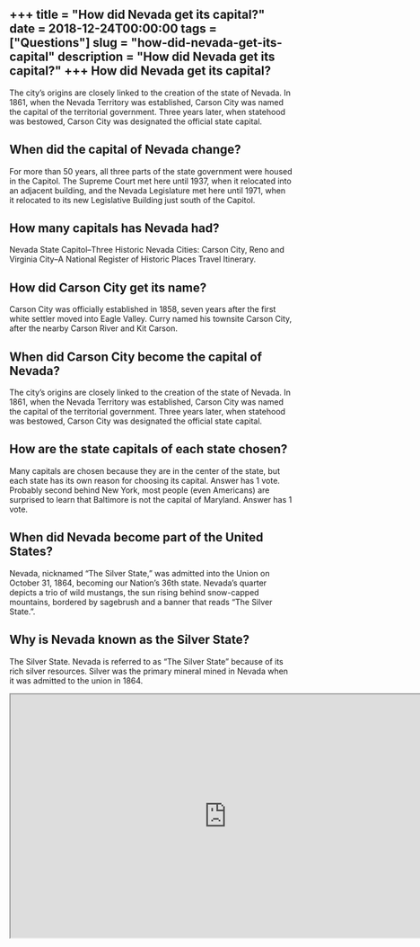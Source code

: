 +++
title = "How did Nevada get its capital?"
date = 2018-12-24T00:00:00
tags = ["Questions"]
slug = "how-did-nevada-get-its-capital"
description = "How did Nevada get its capital?"
+++
How did Nevada get its capital?
-------------------------------

The city’s origins are closely linked to the creation of the state of Nevada. In 1861, when the Nevada Territory was established, Carson City was named the capital of the territorial government. Three years later, when statehood was bestowed, Carson City was designated the official state capital.

When did the capital of Nevada change?
--------------------------------------

For more than 50 years, all three parts of the state government were housed in the Capitol. The Supreme Court met here until 1937, when it relocated into an adjacent building, and the Nevada Legislature met here until 1971, when it relocated to its new Legislative Building just south of the Capitol.

How many capitals has Nevada had?
---------------------------------

Nevada State Capitol–Three Historic Nevada Cities: Carson City, Reno and Virginia City–A National Register of Historic Places Travel Itinerary.

How did Carson City get its name?
---------------------------------

Carson City was officially established in 1858, seven years after the first white settler moved into Eagle Valley. Curry named his townsite Carson City, after the nearby Carson River and Kit Carson.

When did Carson City become the capital of Nevada?
--------------------------------------------------

The city’s origins are closely linked to the creation of the state of Nevada. In 1861, when the Nevada Territory was established, Carson City was named the capital of the territorial government. Three years later, when statehood was bestowed, Carson City was designated the official state capital.

How are the state capitals of each state chosen?
------------------------------------------------

Many capitals are chosen because they are in the center of the state, but each state has its own reason for choosing its capital. Answer has 1 vote. Probably second behind New York, most people (even Americans) are surprised to learn that Baltimore is not the capital of Maryland. Answer has 1 vote.

When did Nevada become part of the United States?
-------------------------------------------------

Nevada, nicknamed “The Silver State,” was admitted into the Union on October 31, 1864, becoming our Nation’s 36th state. Nevada’s quarter depicts a trio of wild mustangs, the sun rising behind snow-capped mountains, bordered by sagebrush and a banner that reads “The Silver State.”.

Why is Nevada known as the Silver State?
----------------------------------------

The Silver State. Nevada is referred to as “The Silver State” because of its rich silver resources. Silver was the primary mineral mined in Nevada when it was admitted to the union in 1864.

<iframe allow="accelerometer; autoplay; clipboard-write; encrypted-media; gyroscope; picture-in-picture" allowfullscreen="" class="__youtube_prefs__  epyt-is-override  no-lazyload" data-no-lazy="1" data-origheight="433" data-origwidth="770" data-skipgform_ajax_framebjll="" height="433" id="_ytid_20879" loading="lazy" src="https://www.youtube.com/embed/EZkz6T8SRj8?enablejsapi=1&autoplay=0&cc_load_policy=0&cc_lang_pref=&iv_load_policy=1&loop=0&modestbranding=0&rel=1&fs=1&playsinline=0&autohide=2&theme=dark&color=red&controls=1&" title="YouTube player" width="770"></iframe>